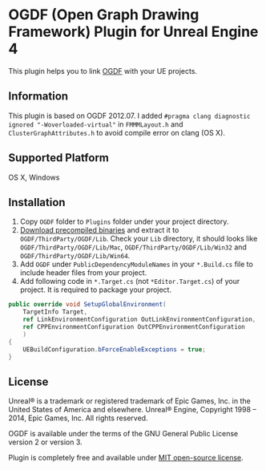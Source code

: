 OGDF (Open Graph Drawing Framework) Plugin for Unreal Engine 4
=============
This plugin helps you to link [OGDF](http://www.ogdf.net/) with your UE projects.


Information
----------------------

This plugin is based on OGDF 2012.07.
I added `#pragma clang diagnostic ignored "-Woverloaded-virtual"` in `FMMMLayout.h` and `ClusterGraphAttributes.h` to avoid compile error on clang (OS X).


Supported Platform
----------------------

OS X, Windows


Installation
----------------------

1. Copy `OGDF` folder to `Plugins` folder under your project directory.
2. [Download precompiled binaries](https://www.dropbox.com/s/0by0dt5ryaxwqqc/OGDF-Lib.zip?dl=0) and extract it to `OGDF/ThirdParty/OGDF/Lib`.
Check your `Lib` directory, it should looks like `OGDF/ThirdParty/OGDF/Lib/Mac`, `OGDF/ThirdParty/OGDF/Lib/Win32` and `OGDF/ThirdParty/OGDF/Lib/Win64`.
3. Add `OGDF` under `PublicDependencyModuleNames` in your `*.Build.cs` file to include header files from your project.
4. Add following code in `*.Target.cs` (not `*Editor.Target.cs`) of your project. It is required to package your project.
```cs
public override void SetupGlobalEnvironment(
    TargetInfo Target,
    ref LinkEnvironmentConfiguration OutLinkEnvironmentConfiguration,
    ref CPPEnvironmentConfiguration OutCPPEnvironmentConfiguration
    )
{
    UEBuildConfiguration.bForceEnableExceptions = true;
}
```

License
----------------------

Unreal® is a trademark or registered trademark of Epic Games, Inc. in the United States of America and elsewhere. Unreal® Engine, Copyright 1998 – 2014, Epic Games, Inc. All rights reserved.

OGDF is available under the terms of the GNU General Public License version 2 or version 3.

Plugin is completely free and available under [MIT open-source license](LICENSE).
